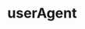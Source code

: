 ---
title: userAgent
description: The userAgent helper extends the Web Request API with additional properties and methods to interact with the user agent object from the request.
source: app/api-reference/functions/userAgent
---